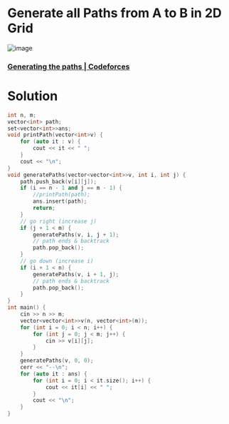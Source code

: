 # Generate all Paths from A to B in 2D Grid
![image](https://user-images.githubusercontent.com/99830416/236549567-90b016fa-8be8-42c1-bdd5-8b60a0a7494f.png)

### [Generating the paths | Codeforces](https://codeforces.com/group/gA8A93jony/contest/270592/problem/N)



# Solution
```cpp
int n, m;
vector<int> path;
set<vector<int>>ans;
void printPath(vector<int>v) {
    for (auto it : v) {
        cout << it << " ";
    }
    cout << "\n";
}
void generatePaths(vector<vector<int>>v, int i, int j) {
    path.push_back(v[i][j]);
    if (i == n - 1 and j == m - 1) {
        //printPath(path);
        ans.insert(path);
        return;
    }
    // go right (increase j)
    if (j + 1 < m) {
        generatePaths(v, i, j + 1);
        // path ends & backtrack
        path.pop_back();
    }
    // go down (increase i)
    if (i + 1 < n) {
        generatePaths(v, i + 1, j);
        // path ends & backtrack
        path.pop_back();
    }
}
int main() {
    cin >> n >> m;
    vector<vector<int>>v(n, vector<int>(m));
    for (int i = 0; i < n; i++) {
        for (int j = 0; j < m; j++) {
            cin >> v[i][j];
        }
    }
    generatePaths(v, 0, 0);
    cerr << "--\n";
    for (auto it : ans) {
        for (int i = 0; i < it.size(); i++) {
            cout << it[i] << " ";
        }
        cout << "\n";
    }
}
```

